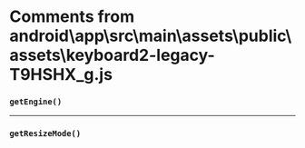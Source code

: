 # Comments from android\app\src\main\assets\public\assets\keyboard2-legacy-T9HSHX_g.js

### `getEngine()`

---

### `getResizeMode()`

